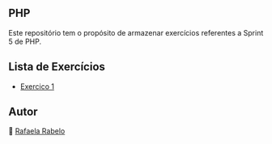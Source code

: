 ## PHP
Este repositório tem o propósito de armazenar exercícios referentes a Sprint 5 de PHP.

## Lista de Exercícios
- [Exercico 1](https://github.com/rafaelarbz/beacademy-devstart-introducaoaophp/blob/main/exercicios/exercicio1.php)

## Autor
👻 [Rafaela Rabelo](https://linkedin.com/in/rafaelarsouza)
